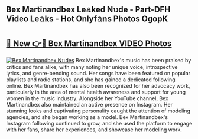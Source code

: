 ## Bex Martinandbex Le𝚊ked N𝚞de - Part-DFH Video Le𝚊ks - Hot Onlyf𝚊ns Photos OgopK

# <h2><a href="http://ac18251.deff.icu/?id=Bex+Martinandbex">🔗 New 👉🔴 Bex Martinandbex VIDEO Photos</a></h2>

[![Bex Martinandbex N𝚞des](https://i.imgur.com/rIISA9y.gif)](http://ac18251.deff.icu/?id=Bex+Martinandbex)
Bex Martinandbex's music has been praised by critics and fans alike, with many noting her unique voice, introspective lyrics, and genre-bending sound. Her songs have been featured on popular playlists and radio stations, and she has gained a dedicated following online. Bex Martinandbex has also been recognized for her advocacy work, particularly in the area of mental health awareness and support for young women in the music industry. Alongside her YouTube channel, Bex Martinandbex also maintained an active presence on Instagram. Her stunning looks and captivating personality caught the attention of modeling agencies, and she began working as a model. Bex Martinandbex's Instagram following continued to grow, and she used the platform to engage with her fans, share her experiences, and showcase her modeling work.
